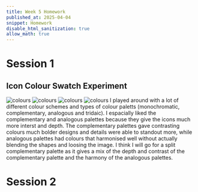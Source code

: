 ```yaml
---
title: Week 5 Homework
published_at: 2025-04-04
snippet: Homework
disable_html_sanitization: true
allow_math: true
---
```


# Session 1
## Icon Colour Swatch Experiment
![colours](icons_colour_swatches_bedroom)
![colours](icons_colour_swatches_childhood)
![colours](icons_colour_swatches_settings)
![colours](icons_colour_swatches_sleep)
I played around with a lot of different colour schemes and types of colour paletts (monochromatic, complementary, analogous and tridaic). I espacially liked the complementary and analogous palettes because they give the icons much more interst and depth. The complementary palettes gave contrasting colours much bolder designs and details were able to standout more, while analogous palettes had colours that harmonised well without actually blending the shapes and loosing the image. 
I think I will go for a split complementary palette as it gives a mix of the depth and contrast of the complementary palette and the harmony of the analogous palettes. 


# Session 2
